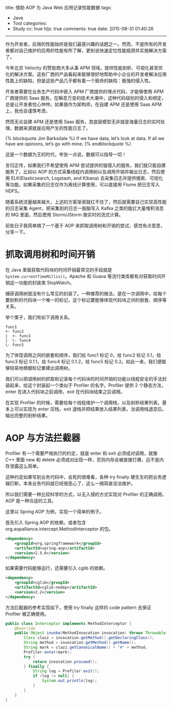 title: 借助 AOP 为 Java Web 应用记录性能数据
tags:
  - Java
  - Tool
categories:
  - Study
cc: true
hljs: true
comments: true
date: 2015-08-31 01:40:26
---

作为开发者，应用的性能始终是我们最感兴趣的话题之一。然而，不是所有的开发者都对自己维护的应用的性能有所了解，更别说快速定位性能瓶颈并实施解决方案了。

今年北京 Velocity 的赞助商大多从事 APM 领域，提供性能剖析、可视化甚至优化的解决方案。这些厂商的产品看起来能够很好地帮助中小企业的开发者解决应用性能上的缺陷，但是这些产品几乎都有着一个致命的缺陷：极强的侵入性。

<!-- more --><!-- indicate-the-source -->

开发者需要在业务生产代码中嵌入 APM 厂商提供的埋点代码，才能够使用 APM 厂商提供的 Saas 服务。在瞬息万变的技术大潮中，这种代码级别的侵入和绑定，总是让开发者忧心忡忡。如果我作为架构师，在自建 APM 还是使用 Saas APM 上，我也会谨慎考虑。

然而无论自建 APM 还是使用 Saas 服务，其底层模型无非就是海量日志的实时处理，数据来源就是应用产生的性能日志了。

{% blockquote Jim Barksdale %}
If we have data, let’s look at data. If all we have are opinions, let’s go with mine.
{% endblockquote %}

这是一个数据为王的时代，夸张一点说，数据可以指导一切！

言归正传，如果我们不希望使用 APM 尝试提供的强侵入的服务，我们就只能自建服务了，比如以 AOP 的方式采集线程内调用树以及调用开销并输出日志，然后使用 ELK(Elasticsearch, Logstash, and Kibana) 去采集日志并提供搜索、可视化等功能。如果采集的日志仅作为离线计算使用，可以直接用 Flume 把日志写入 HDFS。

随着系统流量越来越大，上述的方案渐渐就扛不住了，然后就需要自己实现高性能的日志采集 Agent，把采集到的日志一股脑写入 Kafka 之类的能扛大量堆积消息的 MQ 里面，然后使用 Storm/JStorm 做实时的流式计算。

前些日子我简单搞了一个基于 AOP 来抓取调用树和开销的尝试，感觉有点意思，分享一下。

# 抓取调用树和时间开销 #

在 Java 里面获取代码块的时间开销最常见的手段就是 `System.currentTimeMillis()`。Apache 和 Guava 等流行类库都有对获取时间开销这一功能的封装类 StopWatch。

捕获调用树就没有什么常见的封装了。一种推荐的做法，是在一次调用中，给每个要剖析的代码块一个唯一的标记，这个标记要能够体现代码块之间的嵌套、顺序等关系。

举个栗子，我们有如下调用关系。

```nohighlight
func1
+- func2
|  +- func3
|  \- func4
\- func5
```

为了体现调用之间的嵌套和顺序，我们给 func1 标记 0，给 func2 标记 0.1，给 func3 标记 0.1.1，给 func4 标记 0.1.2，给 func5 标记 0.2。如此一来，我们便能够轻易地根据标记重建出调用树。

我们可以把调用树的抓取和记录每个代码块的时间开销的功能以线程安全的手法封装起来，给这个封装起一个类似于 Profiler 的名字。Profiler 提供 2 个静态方法，enter 在进入代码块之前调用，exit 在代码块结束之后调用。

在实现 Profiler 的时候，需要给每个线程维护一个调用栈，以及剖析结果列表。基本上可以实现为 enter 压栈，exit 退栈并把结果放入结果列表，当调用栈退空后，输出完整的剖析结果。

# AOP 与方法拦截器 #

Profiler 有一个需要严格执行的约定，就是 enter 和 exit 必须成对调用，就像 C++ 里面 new 和 delete 必须成对出现一样，否则内存会被直接打爆，远不是内存泄露这么简单。

这种约定如果写到业务代码中，会死的很难看，各种 try finally 硬生生的把业务逻辑打断，本来业务代码就已经很恶心了，这么一搞简直没法维护。

所以我们需要一种比较科学的方式，以无入侵的方式实现对 Profiler 的正确调用。AOP 是一种合适的工具。

这里以 Spring AOP 为例，实现一个简单的例子。

首先引入 Spring AOP 的依赖，或者包含 org.aopalliance.intercept.MethodInterceptor 的包。

```xml
<dependency>
    <groupId>org.springframework</groupId>
    <artifactId>spring-aop</artifactId>
    <version>2.5.6</version>
</dependency>
```

如果需要代码能够运行，还需要引入 cglib 的依赖。

```xml
<dependency>
    <groupId>cglib</groupId>
    <artifactId>cglib-nodep</artifactId>
    <version>2.2</version>
</dependency>
```

方法拦截器的参考实现如下，使用 try finally 这样的 code pattern 去保证 Profiler 被正确使用。

```java
public class Interceptor implements MethodInterceptor {
    @Override
    public Object invoke(MethodInvocation invocation) throws Throwable {
        Class clazz = invocation.getMethod().getDeclaringClass();
        String method = invocation.getMethod().getName();
        String mark = clazz.getCanonicalName() + "#" + method;
        Profiler.enter(mark);
        try {
            return invocation.proceed();
        } finally {
            String log = Profiler.exit();
            if (log != null) {
                System.out.println(log);
            }
        }
    }
}
```


